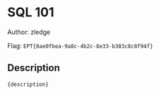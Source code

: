 # SQL 101
Author: zledge

Flag: `EPT{0ae0fbea-9a8c-4b2c-8e33-b383c8c8f94f}`
## Description
```
{description}
```

